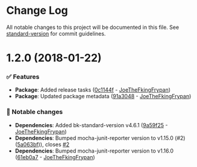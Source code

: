 # Change Log

All notable changes to this project will be documented in this file. See [standard-version](https://github.com/conventional-changelog/standard-version) for commit guidelines.

<a name="1.2.0"></a>
# 1.2.0 (2018-01-22)


### ✅ Features

* **Package**: Added release tasks ([0c1144f](https://github.com/sportheroes/mochawesome-junit-reporter/commit/0c1144f) - [JoeTheFkingFrypan](https://github.com/JoeTheFkingFrypan))
* **Package**: Updated package metadata ([91a3048](https://github.com/sportheroes/mochawesome-junit-reporter/commit/91a3048) - [JoeTheFkingFrypan](https://github.com/JoeTheFkingFrypan))

### 🔄 Notable changes

* **Dependencies**: Added bk-standard-version v4.6.1 ([9a59f25](https://github.com/sportheroes/mochawesome-junit-reporter/commit/9a59f25) - [JoeTheFkingFrypan](https://github.com/JoeTheFkingFrypan))
* **Dependencies**: Bumped mocha-junit-reporter version to v1.15.0 (#2) ([5a063bf](https://github.com/sportheroes/mochawesome-junit-reporter/commit/5a063bf))), closes [#2](https://github.com/sportheroes/mochawesome-junit-reporter/issues/2)
* **Dependencies**: Bumped mocha-junit-reporter version to v1.16.0 ([61eb0a7](https://github.com/sportheroes/mochawesome-junit-reporter/commit/61eb0a7) - [JoeTheFkingFrypan](https://github.com/JoeTheFkingFrypan))
